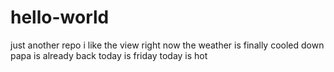 # hello-world
just another repo
i like the view right now
the weather is finally cooled down
papa is already back
today is friday
today is hot
